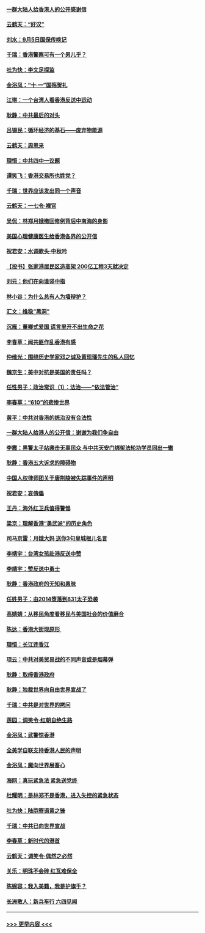 #### [一群大陆人给香港人的公开感谢信](../pages/nsc993/n11514797.md?t=09120955) 
#### [云鹤天：“好汉”](../pages/nsc993/n11513536.md?t=09120955) 
#### [刘水：9月5日国保传唤记](../pages/nsc993/n11513460.md?t=09120955) 
#### [千瑞：香港警察可有一个男儿乎？](../pages/nsc993/n11513109.md?t=09120955) 
#### [吐为快：李文足探监](../pages/nsc993/n11509622.md?t=09120955) 
#### [金浴凤：“十‧一”国殇贺礼](../pages/nsc993/n11509593.md?t=09120955) 
#### [江琳：一个台湾人看香港反送中运动](../pages/nsc993/n11509211.md?t=09120955) 
#### [耿静：中共最后的对头](../pages/nsc993/n11508308.md?t=09120955) 
#### [吕锡民：循环经济的基石——废弃物能源](../pages/nsc993/n11508212.md?t=09120955) 
#### [云鹤天：周恩来](../pages/nsc993/n11508055.md?t=09120955) 
#### [理悟：中共四中一议题](../pages/nsc993/n11507782.md?t=09120955) 
#### [谭笑飞：香港交易所也姓党？](../pages/nsc993/n11507753.md?t=09120955) 
#### [千瑞：世界应该发出同一个声音](../pages/nsc993/n11507290.md?t=09120955) 
#### [云鹤天：一七令‧裸官](../pages/nsc993/n11507177.md?t=09120955) 
#### [吴侃：林郑月娥撤回修例背后中南海的身影](../pages/nsc993/n11506876.md?t=09120955) 
#### [美国心理健康医生给香港各界的公开信](../pages/nsc993/n11506809.md?t=09120955) 
#### [祝君安：水调歌头‧中秋吟](../pages/nsc993/n11506758.md?t=09120955) 
#### [【投书】张家港居民区造高架 200亿工程3天就决定](../pages/nsc993/n11506682.md?t=09120955) 
#### [刘元：他们在向谁竖中指](../pages/nsc993/n11505384.md?t=09120955) 
#### [林小谷：为什么总有人为墙辩护？](../pages/nsc993/n11505226.md?t=09120955) 
#### [汇文：维稳“黑洞”](../pages/nsc993/n11504347.md?t=09120955) 
#### [沉雁：董卿式爱国 谎言里开不出生命之花](../pages/nsc993/n11503215.md?t=09120955) 
#### [李春草：闻共匪作乱香港有感](../pages/nsc993/n11503072.md?t=09120955) 
#### [仲维光：围绕历史学家邓之诚及黄现璠先生的私人回忆](../pages/nsc993/n11501330.md?t=09120955) 
#### [魏京生：美中对抗是美国的责任吗？](../pages/nsc993/n11500723.md?t=09120955) 
#### [任性男子：政治常识（1）：法治——“依法管治”](../pages/nsc993/n11500791.md?t=09120955) 
#### [李春草：“610”的悲惨世界](../pages/nsc993/n11501141.md?t=09120955) 
#### [黄平：中共对香港的统治没有合法性](../pages/nsc993/n11499473.md?t=09120955) 
#### [一群大陆人给港人的公开信：谢谢为我们争自由](../pages/nsc993/n11500402.md?t=09120955) 
#### [李霞：黑警太子站袭击无辜民众 与中共天安门绑架法轮功学员同出一辙](../pages/nsc993/n11499805.md?t=09120955) 
#### [耿静：香港五大诉求的障碍物](../pages/nsc993/n11497578.md?t=09120955) 
#### [中国人权律师团关于唐荆陵被失踪事件的声明](../pages/nsc993/n11500014.md?t=09120955) 
#### [祝君安：哀傀儡](../pages/nsc993/n11499776.md?t=09120955) 
#### [王丹：海外红卫兵值得警惕](../pages/nsc993/n11498138.md?t=09120955) 
#### [梁京：理解香港“勇武派”的历史角色](../pages/nsc993/n11498006.md?t=09120955) 
#### [司马京雷：月娥大妈  送你3句皇城根儿名言](../pages/nsc993/n11497885.md?t=09120955) 
#### [李靖宇：台湾女孩赴港反送中赞](../pages/nsc993/n11497721.md?t=09120955) 
#### [李靖宇：赞反送中勇士](../pages/nsc993/n11497452.md?t=09120955) 
#### [耿静：香港政府的无知和愚昧](../pages/nsc993/n11494238.md?t=09120955) 
#### [任姓男子：由2014堕落到831太子恐袭](../pages/nsc993/n11496683.md?t=09120955) 
#### [高婧婧：从移民角度看移民与美国社会的价值磨合](../pages/nsc993/n11495757.md?t=09120955) 
#### [陈达：香港大街现原形 ](../pages/nsc993/n11495441.md?t=09120955) 
#### [理悟：长江连香江](../pages/nsc993/n11495377.md?t=09120955) 
#### [项云：中共对美贸易战的不同声音或是烟幕弹](../pages/nsc993/n11494929.md?t=09120955) 
#### [耿静：取缔香港政府](../pages/nsc993/n11494218.md?t=09120955) 
#### [耿静：独裁世界向自由世界宣战了](../pages/nsc993/n11494190.md?t=09120955) 
#### [千瑞：中共是对世界的拷问](../pages/nsc993/n11493021.md?t=09120955) 
#### [莲园：调笑令‧红朝自绝生路](../pages/nsc993/n11493011.md?t=09120955) 
#### [金浴凤：武警惊香港](../pages/nsc993/n11492994.md?t=09120955) 
#### [全美学自联支持香港人民的声明](../pages/nsc993/n11492630.md?t=09120955) 
#### [金浴凤：魔向世界展畜心](../pages/nsc993/n11492599.md?t=09120955) 
#### [海网：真玩紧急法 紧急送党终 ](../pages/nsc993/n11492535.md?t=09120955) 
#### [杜耀明：是林郑不是香港，进入失控的紧急状态](../pages/nsc993/n11491420.md?t=09120955) 
#### [吐为快：陆胞寄语黄之锋](../pages/nsc993/n11491117.md?t=09120955) 
#### [千瑞：中共已向世界宣战](../pages/nsc993/n11490123.md?t=09120955) 
#### [李春草：新时代的港首](../pages/nsc993/n11489864.md?t=09120955) 
#### [云鹤天：调笑令·偶然之必然](../pages/nsc993/n11489701.md?t=09120955) 
#### [关乐：明珠不会碎 红瓦难保全](../pages/nsc993/n11489647.md?t=09120955) 
#### [陈婉容：我入美籍，我是护旗手？](../pages/nsc993/n11487908.md?t=09120955) 
#### [长洲散人：新兵车行 六四见闻](../pages/nsc993/n11487729.md?t=09120955) 

----
#### [ >>> 更早内容 <<< ](../indexes/nsc993-earlier.md)
